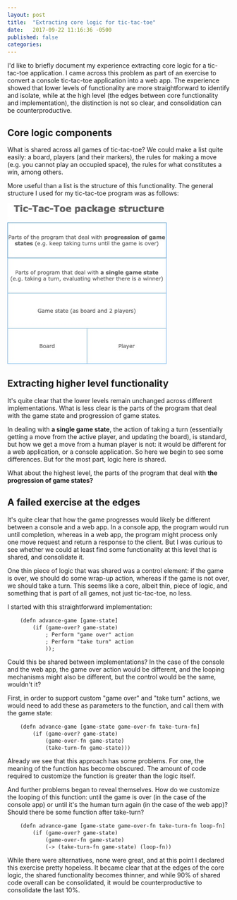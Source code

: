```yaml
---
layout: post
title:  "Extracting core logic for tic-tac-toe"
date:   2017-09-22 11:16:36 -0500
published: false
categories: 
---
```


I'd like to briefly document my experience extracting core logic for a tic-tac-toe application. I came across this problem as part of an exercise to convert a console tic-tac-toe application into a web app. The experience showed that lower levels of functionality are more straightforward to identify and isolate, while at the high level (the edges between core functionality and implementation), the distinction is not so clear, and consolidation can be counterproductive.


## Core logic components

What is shared across all games of tic-tac-toe? We could make a list quite easily: a board, players (and their markers), the rules for making a move (e.g. you cannot play an occupied space), the rules for what constitutes a win, among others.

More useful than a list is the structure of this functionality. The general structure I used for my tic-tac-toe program was as follows:

![alt text](/assets/tic-tac-toe-core-logic.jpg)


## Extracting higher level functionality

It's quite clear that the lower levels remain unchanged across different implementations. What is less clear is the parts of the program that deal with the game state and progression of game states.

In dealing with **a single game state**, the action of taking a turn (essentially getting a move from the active player, and updating the board), is standard, but how we get a move from a human player is not: it would be different for a web application, or a console application. So here we begin to see some differences. But for the most part, logic here is shared.

What about the highest level, the parts of the program that deal with **the progression of game states?**


## A failed exercise at the edges

It's quite clear that how the game progresses would likely be different between a console and a web app. In a console app, the program would run until completion, whereas in a web app, the program might process only one move request and return a response to the client. But I was curious to see whether we could at least find some functionality at this level that is shared, and consolidate it.

One thin piece of logic that was shared was a control element: if the game is over, we should do some wrap-up action, whereas if the game is not over, we should take a turn. This seems like a core, albeit thin, piece of logic, and something that is part of all games, not just tic-tac-toe, no less. 

I started with this straightforward implementation: 

```
	(defn advance-game [game-state]
		(if (game-over? game-state)
			; Perform "game over" action
			; Perform "take turn" action
			));
```

Could this be shared between implementations? In the case of the console and the web app, the game over action would be different, and the looping mechanisms might also be different, but the control would be the same, wouldn't it? 

First, in order to support custom "game over" and "take turn" actions, we would need to add these as parameters to the function, and call them with the game state:

```
	(defn advance-game [game-state game-over-fn take-turn-fn]
		(if (game-over? game-state)
			(game-over-fn game-state)
			(take-turn-fn game-state)))
```
Already we see that this approach has some problems. For one, the meaning of the function has become obscured. The amount of code required to customize the function is greater than the logic itself. 

And further problems began to reveal themselves. How do we customize the looping of this function: until the game is over (in the case of the console app) or until it's the human turn again (in the case of the web app)? Should there be some function after take-turn?

```
	(defn advance-game [game-state game-over-fn take-turn-fn loop-fn]
		(if (game-over? game-state)
			(game-over-fn game-state)
			(-> (take-turn-fn game-state) (loop-fn))
```

While there were alternatives, none were great, and at this point I declared this exercise pretty hopeless. It became clear that at the edges of the core logic, the shared functionality becomes thinner, and while 90% of shared code overall can be consolidated, it would be counterproductive to consolidate the last 10%.
